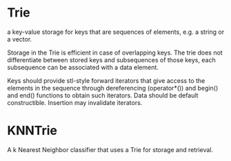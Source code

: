 # Trie

a key-value storage for keys that are sequences of elements, e.g. a string or a vector.

Storage in the Trie is efficient in case of overlapping keys. The trie does not differentiate between stored keys and subsequences of those keys, each subsequence can be associated with a data element.

Keys should provide stl-style forward iterators that give access to the elements in the sequence through dereferencing (operator*()) and begin() and end() functions to obtain such iterators. 
Data should be default constructible.
Insertion may invalidate iterators.

# KNNTrie

A k Nearest Neighbor classifier that uses a Trie for storage and retrieval.



